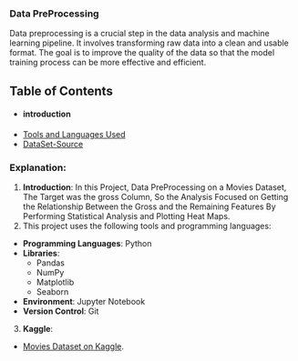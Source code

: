 ### Data PreProcessing 
Data preprocessing is a crucial step in the data analysis and machine learning pipeline. It involves transforming raw data into a clean and usable format. The goal is to improve the quality of the data so that the model training process can be more effective and efficient.

## Table of Contents

- #### introduction
- [Tools and Languages Used](#ToolsandLanguageUsed)
- [DataSet-Source](#DataSet-Source)

### Explanation:

1. **Introduction**: In this Project, Data PreProcessing on a Movies Dataset, The Target was the gross Column, So the Analysis Focused on Getting the Relationship Between the Gross and the Remaining Features By Performing Statistical Analysis and Plotting Heat Maps.
2. This project uses the following tools and programming languages:
- **Programming Languages**: Python
- **Libraries**:
  - Pandas
  - NumPy
  - Matplotlib
  - Seaborn
- **Environment**: Jupyter Notebook
- **Version Control**: Git
3. **Kaggle**:
  - [Movies Dataset on Kaggle](https://www.kaggle.com/datasets/danielgrijalvas/movies).

